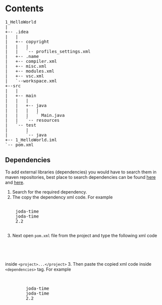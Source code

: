 # Contents

<pre>
1_HelloWorld
|
+-- .idea
|   |
|   +-- copyright
|   |   |
|   |   `-- profiles_settings.xml
|   +-- .name
|   +-- compiler.xml
|   +-- misc.xml
|   +-- modules.xml
|   +-- vsc.xml
|   `--workspace.xml
+--src
|   |
|   +-- main
|   |   |
|   |   +-- java
|   |   |   |
|   |   |   ` Main.java
|   |   `-- resources
|   `-- test
|       |
|       `-- java
+-- 1_HelloWorld.iml
`-- pom.xml
</pre>

## Dependencies

To add external libraries (dependencies) you would have to search them in maven repositories, best place to search dependencies can be found [here](http://mvnrepository.com/) and [here](http://search.maven.org/).

1. Search for the required dependency.
2. The copy the dependency xml code. For example
<pre>
<dependency>
    <groupId>joda-time</groupId>
    <artifactId>joda-time</artifactId>
    <version>2.2</version>
</dependency>
</pre>
3. Next open `pom.xml` file from the project and type the following xml code
<pre>
<dependencies>

</dependencies>
</pre>
inside `<project>...</project>`
3. Then paste the copied xml code inside `<dependencies>` tag. For example
<pre>
<dependencies>
    <dependency>
        <groupId>joda-time</groupId>
        <artifactId>joda-time</artifactId>
        <version>2.2</version>
    </dependency>
</dependencies>
</pre>